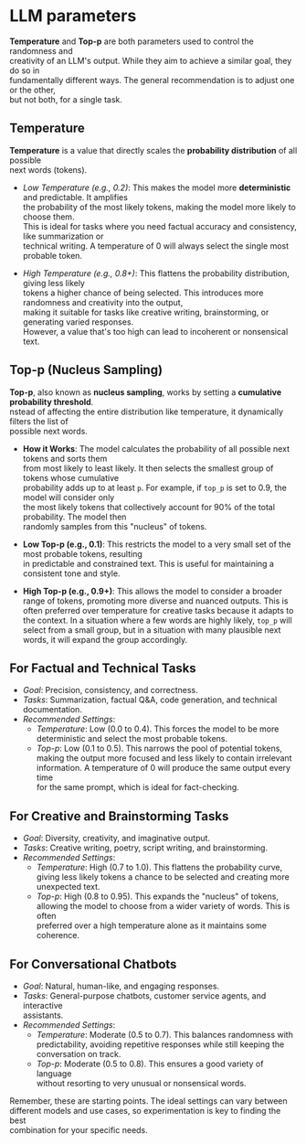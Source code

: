 # LLM parameters 

**Temperature** and **Top-p** are both parameters used to control the randomness and  
creativity of an LLM's output. While they aim to achieve a similar goal, they do so in  
fundamentally different ways. The general recommendation is to adjust one or the other,  
but not both, for a single task.


## Temperature

**Temperature** is a value that directly scales the **probability distribution** of all possible  
next words (tokens). 

* *Low Temperature (e.g., 0.2)*: This makes the model more **deterministic** and predictable. It amplifies  
  the probability of the most likely tokens, making the model more likely to choose them.  
  This is ideal for tasks where you need factual accuracy and consistency, like summarization or  
  technical writing. A temperature of 0 will always select the single most probable token.  

* *High Temperature (e.g., 0.8+)*: This flattens the probability distribution, giving less likely    
  tokens a higher chance of being selected. This introduces more randomness and creativity into the output,  
  making it suitable for tasks like creative writing, brainstorming, or generating varied responses.  
  However, a value that's too high can lead to incoherent or nonsensical text.  


## Top-p (Nucleus Sampling)

**Top-p**, also known as **nucleus sampling**, works by setting a **cumulative probability threshold**.   
nstead of affecting the entire distribution like temperature, it dynamically filters the list of  
possible next words. 

* **How it Works**: The model calculates the probability of all possible next tokens and sorts them  
  from most likely to least likely. It then selects the smallest group of tokens whose cumulative  
  probability adds up to at least `p`. For example, if `top_p` is set to 0.9, the model will consider only  
  the most likely tokens that collectively account for 90% of the total probability. The model then  
  randomly samples from this "nucleus" of tokens.  

* **Low Top-p (e.g., 0.1)**: This restricts the model to a very small set of the most probable tokens, resulting  
   in predictable and constrained text. This is useful for maintaining a consistent tone and style.  

* **High Top-p (e.g., 0.9+)**: This allows the model to consider a broader range of tokens, promoting more
  diverse and nuanced outputs. This is often preferred over temperature for creative tasks because it adapts to
  the context. In a situation where a few words are highly likely, `top_p` will select from a small group, but in a
  situation with many plausible next words, it will expand the group accordingly.



## For Factual and Technical Tasks

* *Goal*: Precision, consistency, and correctness.  
* *Tasks*: Summarization, factual Q&A, code generation, and technical  
  documentation.
* *Recommended Settings*:
    * *Temperature*: Low (0.0 to 0.4). This forces the model to be more  
      deterministic and select the most probable tokens.  
    * *Top-p*: Low (0.1 to 0.5). This narrows the pool of potential tokens,  
      making the output more focused and less likely to contain irrelevant  
      information. A temperature of 0 will produce the same output every time  
      for the same prompt, which is ideal for fact-checking.  


## For Creative and Brainstorming Tasks

* *Goal*: Diversity, creativity, and imaginative output.  
* *Tasks*: Creative writing, poetry, script writing, and brainstorming.  
* *Recommended Settings*:  
    * *Temperature*: High (0.7 to 1.0). This flattens the probability curve,  
      giving less likely tokens a chance to be selected and creating more  
      unexpected text.  
    * *Top-p*: High (0.8 to 0.95). This expands the "nucleus" of tokens,  
      allowing the model to choose from a wider variety of words. This is often  
      preferred over a high temperature alone as it maintains some coherence.  


## For Conversational Chatbots

* *Goal*: Natural, human-like, and engaging responses.  
* *Tasks*: General-purpose chatbots, customer service agents, and interactive  
  assistants.  
* *Recommended Settings*:  
    * *Temperature*: Moderate (0.5 to 0.7). This balances randomness with  
      predictability, avoiding repetitive responses while still keeping the  
      conversation on track.  
    * *Top-p*: Moderate (0.5 to 0.8). This ensures a good variety of language  
      without resorting to very unusual or nonsensical words.  


Remember, these are starting points. The ideal settings can vary between  
different models and use cases, so experimentation is key to finding the best  
combination for your specific needs.  



